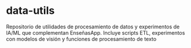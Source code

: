 # data-utils
Repositorio de utilidades de procesamiento de datos y experimentos de IA/ML que complementan EnseñasApp. Incluye scripts ETL, experimentos con modelos de visión  y funciones de procesamiento de texto
